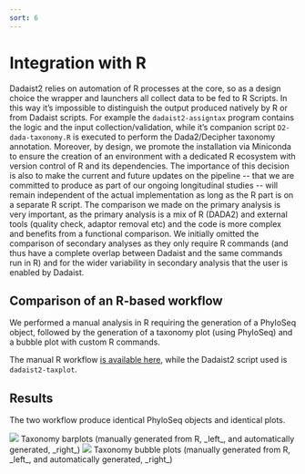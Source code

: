```yaml
---
sort: 6
---
```


# Integration with R

Dadaist2 relies on automation of R processes at the core, so as a design choice the wrapper and launchers all collect data to be fed to R Scripts. 
In this way it’s impossible to distinguish the output produced natively by R or from Dadaist scripts. 
For example the `dadaist2-assigntax` program contains the logic and the input collection/validation, while it’s companion script `D2-dada-taxonomy.R` is executed to perform the Dada2/Decipher taxonomy annotation. 
Moreover, by design, we promote the installation via Miniconda to ensure the creation of an environment 
with a dedicated R ecosystem with version control of R and its dependencies. 
The importance of this decision is also to make the current and future updates on the pipeline -- 
that we are committed to produce as part of our ongoing longitudinal studies -- 
will remain independent of the actual implementation as long as the R part is on a separate R script.
The comparison we made on the primary analysis is very important, 
as the primary analysis is a mix of R (DADA2) and external tools 
(quality check, adaptor removal etc) and the code is more complex and benefits 
from a functional comparison. We initially omitted the comparison of secondary 
analyses as they only require R commands (and thus have a complete overlap 
between Dadaist and the same commands run in R) and for the wider variability 
in secondary analysis that the user is enabled by Dadaist.

## Comparison of an R-based workflow

We performed a manual analysis in R requiring the generation of a PhyloSeq object, followed
by the generation of a taxonomy plot (using PhyloSeq) and a bubble plot with custom
R commands.

The manual R workflow [is available here](plot.html), while the Dadaist2 script used is `dadaist2-taxplot`.

## Results

The two workflow produce identical PhyloSeq objects and identical plots.

<img src="img/r-taxa.png">
Taxonomy barplots (manually generated from R, _left_, and automatically generated, _right_)

<img src="img/r-bubble.png">
Taxonomy bubble plots (manually generated from R, _left_, and automatically generated, _right_)

